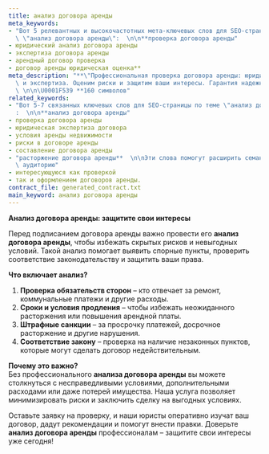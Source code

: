 ```yaml
---
title: анализ договора аренды
meta_keywords:
- "Вот 5 релевантных и высокочастотных мета-ключевых слов для SEO-страницы по теме\
  \ \"анализ договора аренды\":  \n\n**проверка договора аренды"
- юридический анализ договора аренды
- экспертиза договора аренды
- арендный договор проверка
- договор аренды юридическая оценка**
meta_description: "**\"Профессиональная проверка договора аренды: юридический анализ\
  \ и экспертиза. Оценим риски и защитим ваши интересы. Гарантия надежности!\"** \
  \ \n\n\U0001F539 **160 символов"
related_keywords:
- "Вот 5-7 связанных ключевых слов для SEO-страницы по теме \"анализ договора аренды\"\
  :  \n\n**анализ договора аренды"
- проверка договора аренды
- юридическая экспертиза договора
- условия аренды недвижимости
- риски в договоре аренды
- составление договора аренды
- "расторжение договора аренды**  \n\nЭти слова помогут расширить семантику и привлечь\
  \ аудиторию"
- интересующуюся как проверкой
- так и оформлением договоров аренды.
contract_file: generated_contract.txt
main_keyword: анализ договора аренды
---
```


**Анализ договора аренды: защитите свои интересы**  

Перед подписанием договора аренды важно провести его **анализ договора аренды**, чтобы избежать скрытых рисков и невыгодных условий. Такой анализ помогает выявить спорные пункты, проверить соответствие законодательству и защитить ваши права.  

**Что включает анализ?**  
1. **Проверка обязательств сторон** – кто отвечает за ремонт, коммунальные платежи и другие расходы.  
2. **Сроки и условия продления** – чтобы избежать неожиданного расторжения или повышения арендной платы.  
3. **Штрафные санкции** – за просрочку платежей, досрочное расторжение и другие нарушения.  
4. **Соответствие закону** – проверка на наличие незаконных пунктов, которые могут сделать договор недействительным.  

**Почему это важно?**  
Без профессионального **анализа договора аренды** вы можете столкнуться с несправедливыми условиями, дополнительными расходами или даже потерей имущества. Наша услуга позволяет минимизировать риски и заключить сделку на выгодных условиях.  

Оставьте заявку на проверку, и наши юристы оперативно изучат ваш договор, дадут рекомендации и помогут внести правки. Доверьте **анализ договора аренды** профессионалам – защитите свои интересы уже сегодня!